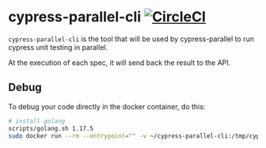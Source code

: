 # cypress-parallel-cli [![CircleCI](https://circleci.com/gh/Lord-Y/cypress-parallel-cli/tree/main.svg?style=svg)](https://circleci.com/gh/Lord-Y/cypress-parallel-cli?branch=main)

`cypress-parallel-cli` is the tool that will be used by cypress-parallel to run cypress unit testing in parallel.

At the execution of each spec, it will send back the result to the API.

## Debug

To debug your code directly in the docker container, do this:

```bash
# install golang
scripts/golang.sh 1.17.5
sudo docker run --rm --entrypoint="" -v ~/cypress-parallel-cli:/tmp/cypress-parallel-cli -exec -ti docker.pkg.github.com/lord-y/cypress-parallel-docker-images/cypress-parallel-docker-images:7.2.0-0.0.4 bash
```